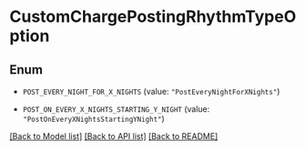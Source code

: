 # CustomChargePostingRhythmTypeOption

## Enum


* `POST_EVERY_NIGHT_FOR_X_NIGHTS` (value: `"PostEveryNightForXNights"`)

* `POST_ON_EVERY_X_NIGHTS_STARTING_Y_NIGHT` (value: `"PostOnEveryXNightsStartingYNight"`)


[[Back to Model list]](../README.md#documentation-for-models) [[Back to API list]](../README.md#documentation-for-api-endpoints) [[Back to README]](../README.md)


